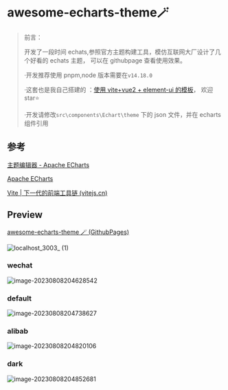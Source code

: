 # awesome-echarts-theme🪄

> 前言：
>
> 开发了一段时间 echats,参照官方主题构建工具，模仿互联网大厂设计了几个好看的 echats 主题，
> 可以在 githubpage 查看使用效果。
>
> ·开发推荐使用 pnpm,node 版本需要在`v14.18.0`
>
> ·这套也是我自己搭建的
> ：[使用 vite+vue2 + element-ui 的模板](https://github.com/sweetwisdom/vite-vue2-typescript-el)，
> 欢迎 star⭐
>
> ·开发请修改`src\components\Echart\theme` 下的 json 文件，并在 echarts 组件引用

## 参考

[主题编辑器 - Apache ECharts](https://echarts.apache.org/zh/theme-builder.html)

[Apache ECharts](https://echarts.apache.org/zh/index.html)

[Vite | 下一代的前端工具链 (vitejs.cn)](https://vitejs.cn/vite3-cn/)

## Preview

[awesome-echarts-theme 🪄 (GithubPages)](https://sweetwisdom.github.io/awesome-echarts-theme/dist/#/)

<img src="https://gitee.com/ponyjie/mySou/raw/master/2023/08/upgit_20230808_1691499619.png" alt="localhost_3003_ (1)" />

### wechat

<img src="https://gitee.com/ponyjie/mySou/raw/master/2023/08/upgit_20230808_1691498789.png" alt="image-20230808204628542" />

### default

![image-20230808204738627](https://gitee.com/ponyjie/mySou/raw/master/2023/08/upgit_20230808_1691498858.png)

### alibab

<img src="https://gitee.com/ponyjie/mySou/raw/master/2023/08/upgit_20230808_1691498900.png" alt="image-20230808204820106" />

### dark

<img src="https://gitee.com/ponyjie/mySou/raw/master/2023/08/upgit_20230808_1691498971.png" alt="image-20230808204852681" />
